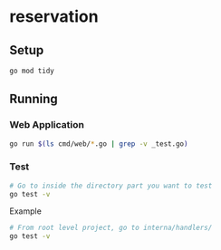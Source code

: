 # reservation

## Setup
```sh
go mod tidy
```

## Running

### Web Application

```sh
go run $(ls cmd/web/*.go | grep -v _test.go)
```
### Test

```sh
# Go to inside the directory part you want to test
go test -v
```
Example
```sh
# From root level project, go to interna/handlers/
go test -v
```